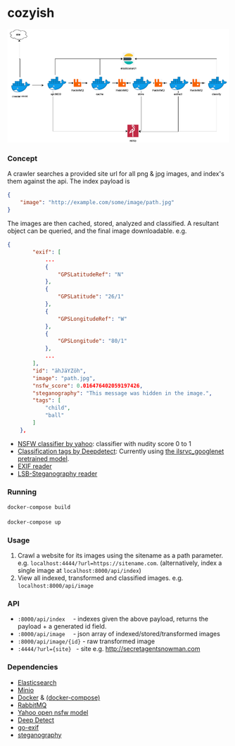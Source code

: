 # cozyish

![](cozyish.png)

### Concept
A crawler searches a provided site url for all png & jpg images, and index's them against the api.  The index payload is 
```json
{
    "image": "http://example.com/some/image/path.jpg"
}
```
The images are then cached, stored, analyzed and classified. A resultant object can be queried, and the final image downloadable. e.g.
```json
{
        "exif": [
            ...
            {
                "GPSLatitudeRef": "N"
            },
            {
                "GPSLatitude": "26/1"
            },
            {
                "GPSLongitudeRef": "W"
            },
            {
                "GPSLongitude": "80/1"
            },
            ...
        ],
        "id": "ähJäYZöh",
        "image": "path.jpg",
        "nsfw_score": 0.016476402059197426,
        "steganography": "This message was hidden in the image.",
        "tags": [
            "child",
            "ball"
        ]
    },
```
	
* [NSFW classifier by yahoo](https://github.com/yahoo/open_nsfw): classifier with nudity score 0 to 1
* [Classification tags by Deepdetect](https://www.deepdetect.com):   Currently using [the ilsrvc_googlenet pretrained model](https://www.deepdetect.com/models/ilsvrc_googlenet/).  
* [EXIF reader](https://github.com/dsoprea/go-exif)
* [LSB-Steganography reader](https://github.com/auyer/steganography) 

### Running
```bash
docker-compose build

docker-compose up
```

### Usage
1) Crawl a website for its images using the sitename as a path parameter. e.g. `localhost:4444/?url=https://sitename.com`.   (alternatively, index a single image at `localhost:8000/api/index`)
2) View all indexed, transformed and classified images. e.g. `localhost:8000/api/image`


### API
* `:8000/api/index  `     - indexes given the above payload, returns the payload + a generated id field.
* `:8000/api/image  `     - json array of indexed/stored/transformed images
* `:8000/api/image/{id}`  - raw transformed image
* `:4444/?url={site} `    - site e.g. http://secretagentsnowman.com



### Dependencies
* [Elasticsearch](https://www.elastic.co/)
* [Minio](https://min.io/)
* [Docker](https://www.docker.com/) & [(docker-compose)](https://docs.docker.com/compose/)
* [RabbitMQ](https://www.rabbitmq.com/)
* [Yahoo open nsfw model](https://github.com/yahoo/open_nsfw)
* [Deep Detect](https://www.deepdetect.com/)
* [go-exif](https://github.com/dsoprea/go-exif)
* [steganography](https://github.com/auyer/steganography)


